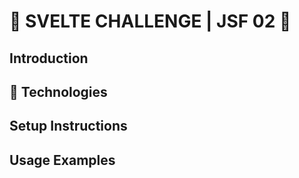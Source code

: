 # 🏪 SVELTE CHALLENGE | JSF 02 👔

## Introduction

## 🤖 Technologies

## Setup Instructions

## Usage Examples 
